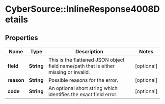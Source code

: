 # CyberSource::InlineResponse4008Details

## Properties
Name | Type | Description | Notes
------------ | ------------- | ------------- | -------------
**field** | **String** | This is the flattened JSON object field name/path that is either missing or invalid. | [optional] 
**reason** | **String** | Possible reasons for the error.  | [optional] 
**code** | **String** | An optional short string which identifies the exact field error. | [optional] 


